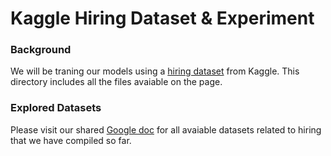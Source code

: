 # Kaggle Hiring Dataset & Experiment

### Background
We will be traning our models using a [hiring dataset](https://www.kaggle.com/hpratt/hiring-decision-with-scikit-learn) from Kaggle. This directory includes all the files avaiable on the page.

### Explored Datasets
Please visit our shared [Google doc](https://docs.google.com/document/d/10Wot8jUTrw501qyo67PQFP8ApEjUlTjGXkVII8SgoeM) for all avaiable datasets related to hiring that we have compiled so far.